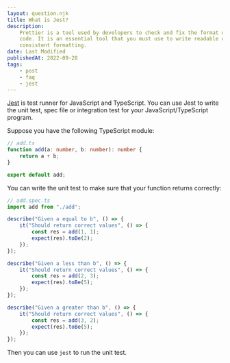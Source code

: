 ```yaml
---
layout: question.njk
title: What is Jest?
description:
    Prettier is a tool used by developers to check and fix the format of their
    code. It is an essential tool that you must use to write readable code with
    consistent formatting.
date: Last Modified
publishedAt: 2022-09-28
tags:
    - post
    - faq
    - jest
---
```


[Jest][1] is test runner for JavaScript and TypeScript. You can use Jest to
write the unit test, spec file or integration test for your
JavaScript/TypeScript program.

Suppose you have the following TypeScript module:

```typescript
// add.ts
function add(a: number, b: number): number {
    return a + b;
}

export default add;
```

You can write the unit test to make sure that your function returns correctly:

```typescript
// add.spec.ts
import add from "./add";

describe("Given a equal to b", () => {
    it("Should return correct values", () => {
        const res = add(1, 1);
        expect(res).toBe(2);
    });
});

describe("Given a less than b", () => {
    it("Should return correct values", () => {
        const res = add(2, 3);
        expect(res).toBe(5);
    });
});

describe("Given a greater than b", () => {
    it("Should return correct values", () => {
        const res = add(3, 2);
        expect(res).toBe(5);
    });
});
```

Then you can use `jest` to run the unit test.

[1]: https://jestjs.io/
